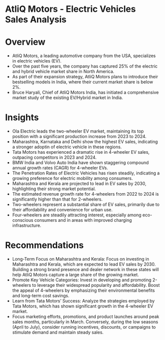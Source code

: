# AtliQ Motors - Electric Vehicles Sales Analysis

# Overview
- AtliQ Motors, a leading automotive company from the USA, specializes in electric vehicles (EV).
- Over the past five years, the company has captured 25% of the electric and hybrid vehicle market share in North America.
- As part of their expansion strategy, AtliQ Motors plans to introduce their bestselling models in India, where their current market share is below 2%.
- Bruce Haryali, Chief of AtliQ Motors India, has initiated a comprehensive market study of the existing EV/Hybrid market in India.

# Insights
 -  Ola Electric leads the two-wheeler EV market, maintaining its top position with a significant production increase from 2023 to 2024.
 -  Maharashtra, Karnataka and Delhi show the highest EV sales, indicating a stronger adoptin of electric vehicle in these regions.
 -  Tata Motors has experienced a dramatic rise in 4-wheeler EV sales, outpacing competitors in 2023 and 2024.
 -  BMW India and Volvo Auto India have shown staggering compound annual growth rates (CAGR) for 4-wheeler EVs.
 -  The Penetration Rates of Electric Vehicles has risen steadily, indicating a growing preference for electric mobility among consumers.
 -  Maharashtra and Kerala are projected to lead in EV sales by 2030, highlighting their strong market potential.
 -  The estimated revenue growth rate for 4-wheelers from 2022 to 2024 is significantly higher than that for 2-wheelers.
 -  Two-wheelers represent a substantial share of EV sales, primarily due to their affordability and convenience for urban use.
 -  Four-wheelers are steadily attracting interest, especially among eco-conscious consumers and in areas with improved charging infrastructure.
   

 # Recommendations  

 - Long-Term Focus on Maharashtra and Kerala: Focus on investing in Maharashtra and Kerala, which are expected to lead EV sales by 2030. Building a strong brand presence and dealer 
   network in these states will help AtliQ Motors capture a large share of the growing market.
 - Promote Key Vehicle Categories: Invest in developing and promoting 2-wheelers to leverage their widespread popularity and affordability.
   Boost the appeal of 4-wheelers by emphasizing their environmental benefits and long-term cost savings.
 - Learn from Tata Motors’ Success: Analyze the strategies employed by Tata Motors, which has shown significant growth in the 4-wheeler EV market.
 - Focus marketing efforts, promotions, and product launches around peak sales months, particularly in March. Conversely, during the low seasons (April to July), consider running 
   incentives, discounts, or campaigns to stimulate demand and maintain steady sales.
